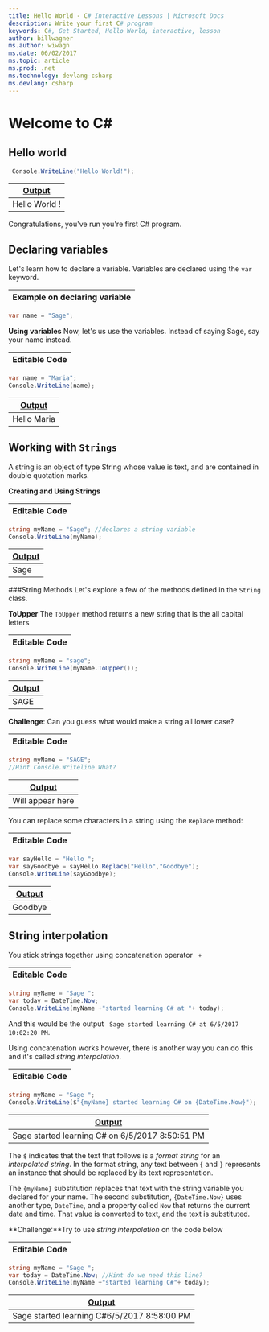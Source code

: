 ```yaml
---
title: Hello World - C# Interactive Lessons | Microsoft Docs
description: Write your first C# program
keywords: C#, Get Started, Hello World, interactive, lesson
author: billwagner
ms.author: wiwagn
ms.date: 06/02/2017
ms.topic: article
ms.prod: .net
ms.technology: devlang-csharp
ms.devlang: csharp
---
```


# Welcome to C#

## Hello world

```csharp
 Console.WriteLine("Hello World!");
```

|[Output]()        |
| ------------- |
| Hello World !|

Congratulations, you've run you're first C# program.


## Declaring variables

Let's learn how to declare a variable.  Variables are declared using the `var` keyword.

| Example on declaring variable      |
| -------------                      |
```csharp
var name = "Sage";
```
**Using variables**
Now, let's us  use the variables.   Instead of saying  Sage, say your name instead.

|Editable Code       |
| ------------- |

```csharp
var name = "Maria";
Console.WriteLine(name); 
```

|[Output]()        |
| ------------- |
| Hello Maria | 

## Working with  `Strings` 

A string is an object of type String whose value is text, and are contained in double quotation marks.

**Creating and Using Strings**

|Editable Code       |
| ------------- |
```csharp
string myName = "Sage"; //declares a string variable
Console.WriteLine(myName);
```
|[Output]()        |
| ------------- |
| Sage | 


###String Methods
 Let's explore a few of the methods defined in the `String` class. 

**ToUpper**
The `ToUpper` method returns a new string that is the all capital letters

|Editable Code       |
| ------------- |

```csharp
string myName = "sage";
Console.WriteLine(myName.ToUpper());
```
|[Output]()        |
| ------------- |
|SAGE|

**Challenge**: Can you guess what would make a string all lower case? 

|Editable Code       |
| ------------- |

```csharp
string myName = "SAGE";
//Hint Console.Writeline What?
```
|[Output]()        |
| ------------- |
|Will appear here|

You can replace some characters in a string using the `Replace` method:

|Editable Code       |
| ------------- |

```csharp
var sayHello = "Hello ";
var sayGoodbye = sayHello.Replace("Hello","Goodbye");
Console.WriteLine(sayGoodbye);
```
|[Output]()        |
| ------------- |
|Goodbye|

## String interpolation

You stick strings together using concatenation operator ` +` 

|Editable Code       |
| ------------- |
```csharp
string myName = "Sage ";
var today = DateTime.Now; 
Console.WriteLine(myName +"started learning C# at "+ today);
```
And this would be the output  ` Sage started learning C# at 6/5/2017 10:02:20 PM`.

 Using concatenation  works however, there is another way you can do this and it's called *string interpolation*. 
 
|Editable Code       |
| ------------- |
```csharp
string myName = "Sage ";
Console.WriteLine($"{myName} started learning C# on {DateTime.Now}");
```
|[Output]()        |
| ------------- |
|Sage started learning C# on 6/5/2017 8:50:51 PM|



The `$` indicates that the text that follows is a *format string* for an
*interpolated string*. In the format string, any text between `{` and `}`
represents an instance that should be replaced by its text representation.

The `{myName}` substitution replaces that text with the string variable
you declared for your name. The second substitution, `{DateTime.Now}`
uses another type, `DateTime`, and a property called `Now` that returns
the current date and time. That value is converted to text, and the
text is substituted.

**Challenge:**Try to use *string interpolation* on the code below

|Editable Code       |
| ------------- |

```csharp
string myName = "Sage ";
var today = DateTime.Now; //Hint do we need this line?
Console.WriteLine(myName +"started learning C#"+ today);
```
|[Output]()        |
| ------------- |
|Sage started learning C#6/5/2017 8:58:00 PM|



